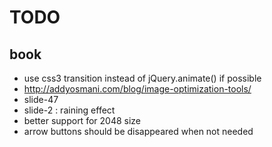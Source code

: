 # TODO
## book
* use css3 transition instead of jQuery.animate() if possible
* http://addyosmani.com/blog/image-optimization-tools/
* slide-47
* slide-2 : raining effect
* better support for 2048 size
* arrow buttons should be disappeared when not needed

